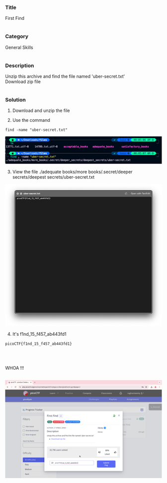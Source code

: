### Title

First Find
<br><br>


### Category

General Skills
<br><br>


### Description

Unzip this archive and find the file named 'uber-secret.txt' <br>
Download zip file
<br><br>


### Solution

1. Download and unzip the file

2. Use the command

```
find -name "uber-secret.txt"
```
![1](1.png)



3. View the file ./adequate books/more books/.secret/deeper secrets/deepest secrets/uber-secret.txt

![2](2.png)

4. It's f1nd_15_f457_ab443fd1

```
picoCTF{f1nd_15_f457_ab443fd1}
```
<br><br>


WHOA !!!
<br><br>

![flag](flag.png)